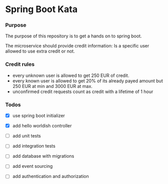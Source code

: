 # Spring Boot Kata
### Purpose

The purpose of this repository is to get a hands on to spring boot.

The microservice should provide credit information: Is a specific user allowed to use extra credit or not.

### Credit rules

* every unknown user is allowed to get 250 EUR of credit.
* every known user is allowed to get 20% of its already payed amount but 250 EUR at min and 3000 EUR at max.
* unconfirmed credit requests count as credit with a lifetime of 1 hour

### Todos
- [x] use spring boot initializer
- [x] add hello worldish controller
- [ ] add unit tests
- [ ] add integration tests
- [ ] add database with migrations
- [ ] add event sourcing
- [ ] add authentication and authorization

